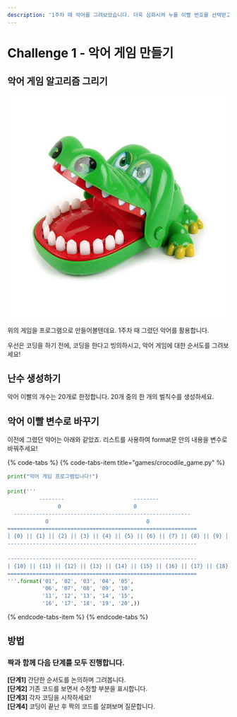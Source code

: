 ```yaml
---
description: '1주차 때 악어를 그려보았습니다. 더욱 심화시켜 누를 이빨 번호를 선택받고, 선택받은 이빨의 번호를 지워봅니다.'
---
```


# Challenge 1 - 악어 게임 만들기

## 악어 게임 알고리즘 그리기 

![&#xC545;&#xC5B4; &#xAC8C;&#xC784;](../../.gitbook/assets/image%20%2865%29.png)

위의 게임을 프로그램으로 만들어볼텐데요. 1주차 때 그렸던 악어를 활용합니다.

우선은 코딩을 하기 전에, 코딩을 한다고 빙의하시고, 악어 게임에 대한 순서도를 그려보세요! 

## 난수 생성하기 

악어 이빨의 개수는 20개로 한정합니다. 20개 중의 한 개의 벌칙수를 생성하세요.

## 악어 이빨 변수로 바꾸기 

이전에 그렸던 악어는 아래와 같았죠. 리스트를 사용하여 format문 안의 내용을 변수로 바꿔주세요!

{% code-tabs %}
{% code-tabs-item title="games/crocodile\_game.py" %}
```python
print("악어 게임 프로그램입니다!")

print('''
          --------                      --------
                0                       0
  --------------------------------------------------------
            O                               O
============================================================
| {0} || {1} || {2} || {3} || {4} || {5} || {6} || {7} || {8} || {9} |
------------------------------------------------------------

------------------------------------------------------------
| {10} || {11} || {12} || {13} || {14} || {15} || {16} || {17} || {18} || {19} |
============================================================
'''.format('01', '02', '03', '04', '05',
           '06', '07', '08', '09', '10',
           '11', '12', '13', '14', '15',
           '16', '17', '18', '19', '20',))
```
{% endcode-tabs-item %}
{% endcode-tabs %}

## 방법 <a id="undefined-1"></a>

### **짝과 함께 다음 단계를 모두 진행합니다.** <a id="undefined-3"></a>

**\[단계1\]** 간단한 순서도를 논의하며 그려봅니다.   
**\[단계2\]** 기존 코드를 보면서 수정할 부분을 표시합니다.   
**\[단계3\]** 각자 코딩을 시작하세요!  
**\[단계4\]** 코딩이 끝난 후 짝의 코드를 살펴보며 질문합니다.

